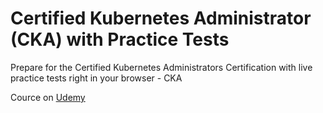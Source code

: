 # Certified Kubernetes Administrator (CKA) with Practice Tests
Prepare for the Certified Kubernetes Administrators Certification with live practice tests right in your browser - CKA

Cource on [Udemy](https://www.udemy.com/course/certified-kubernetes-administrator-with-practice-tests/)
